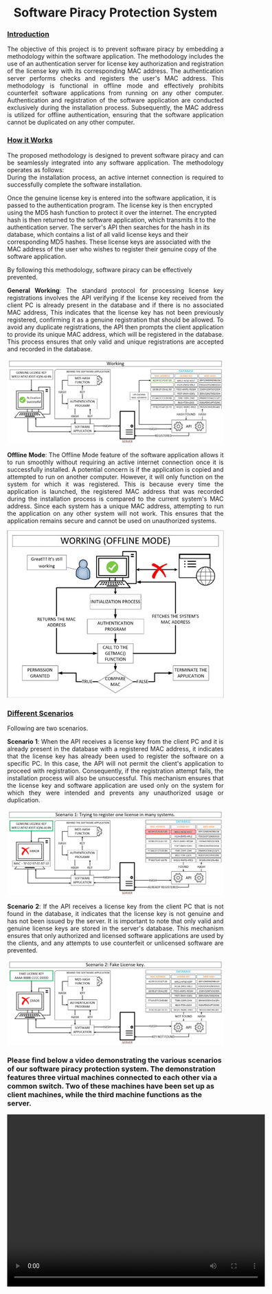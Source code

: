 <html lang="en">
<head>
  <meta charset="UTF-8">
  <meta name="viewport" content="width=device-width, initial-scale=1.0">
  <title>Software Piracy Protection System</title>
  <h1><center>Software Piracy Protection System</center></h1>
</head>
<body>
<h3><u>Introduction</u></h3>
<p align='justify'>
  The objective of this project is to prevent software piracy by embedding a methodology within the software application. The methodology includes the use of an authentication server for license key authorization and registration of the license key with its corresponding MAC address. The authentication server performs checks and registers the user's MAC address. This methodology is functional in offline mode and effectively prohibits counterfeit software applications from running on any other computer. Authentication and registration of the software application are conducted exclusively during the installation process. Subsequently, the MAC address is utilized for offline authentication, ensuring that the software application cannot be duplicated on any other computer.
</p>
<h3><u>How it Works</u></h3>
<p align='justify'>
The proposed methodology is designed to prevent software piracy and can be seamlessly integrated into any software application. The methodology operates as follows:
<br/>
During the installation process, an active internet connection is required to successfully complete the software installation.

Once the genuine license key is entered into the software application, it is passed to the authentication program. The license key is then encrypted using the MD5 hash function to protect it over the internet. The encrypted hash is then returned to the software application, which transmits it to the authentication server. The server's API then searches for the hash in its database, which contains a list of all valid license keys and their corresponding MD5 hashes. These license keys are associated with the MAC address of the user who wishes to register their genuine copy of the software application.

By following this methodology, software piracy can be effectively prevented.
</p>

<p align='justify'>
  <b>General Working</b>: The standard protocol for processing license key registrations involves the API verifying if the license key received from the client PC is already present in the database and if there is no associated MAC address, This indicates that the license key has not been previously registered, confirming it as a genuine registration that should be allowed. To avoid any duplicate registrations, the API then prompts the client application to provide its unique MAC address, which will be registered in the database. This process ensures that only valid and unique registrations are accepted and recorded in the database.
  <center><img alt="Scenario 3" src="res/Online.jpg"></center>
</p>

<p align='justify'>
  <b>Offline Mode</b>: The Offline Mode feature of the software application allows it to run smoothly without requiring an active internet connection once it is successfully installed. A potential concern is if the application is copied and attempted to run on another computer. However, it will only function on the system for which it was registered. This is because every time the application is launched, the registered MAC address that was recorded during the installation process is compared to the current system's MAC address. Since each system has a unique MAC address, attempting to run the application on any other system will not work. This ensures that the application remains secure and cannot be used on unauthorized systems.
  <center><img alt="Scenario 3" src="res/Offline.jpg"></center>
</p>

<h3><u>Different Scenarios</u></h3>
<p>Following are two scenarios.</p>

<p align='justify'>
<b>Scenario 1</b>: When the API receives a license key from the client PC and it is already present in the database with a registered MAC address, it indicates that the license key has already been used to register the software on a specific PC. In this case, the API will not permit the client's application to proceed with registration. Consequently, if the registration attempt fails, the installation process will also be unsuccessful. This mechanism ensures that the license key and software application are used only on the system for which they were intended and prevents any unauthorized usage or duplication.
<center><img alt="Scenario 1" src="res/TypeA.jpg"></center>
</p>


<p align='justify'>
<b>Scenario 2</b>: If the API receives a license key from the client PC that is not found in the database, it indicates that the license key is not genuine and has not been issued by the server. It is important to note that only valid and genuine license keys are stored in the server's database. This mechanism ensures that only authorized and licensed software applications are used by the clients, and any attempts to use counterfeit or unlicensed software are prevented.
<center><img alt="Scenario 2" src="res/TypeB.jpg"></center>
</p>


<h3>Please find below a video demonstrating the various scenarios of our software piracy protection system. The demonstration features three virtual machines connected to each other via a common switch. Two of these machines have been set up as client machines, while the third machine functions as the server.</h3>
<div style="text-align:center;">
  <video width="600" height="400" controls preload> 
    <source src="res/Softwarepiracy-1.webm"></source> 
  </video>
</div>
</body>
</html>
